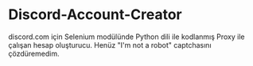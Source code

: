 # Discord-Account-Creator
discord.com için Selenium modülünde Python dili ile kodlanmış Proxy ile çalışan hesap oluşturucu. Henüz "I'm not a robot" captchasını çözdüremedim.
